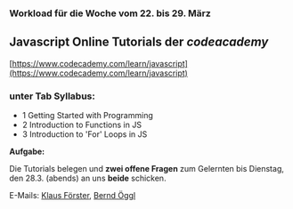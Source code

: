 ### Workload für die Woche vom 22. bis 29. März

## Javascript Online Tutorials der *codeacademy*

[https://www.codecademy.com/learn/javascript](https://www.codecademy.com/learn/javascript)

### unter Tab Syllabus:

* 1 Getting Started with Programming
* 2 Introduction to Functions in JS
* 3 Introduction to 'For' Loops in JS

**Aufgabe:**

Die Tutorials belegen und **zwei offene Fragen** zum Gelernten bis Dienstag, den 28.3. (abends) an uns **beide** schicken.

E-Mails: [Klaus Förster](mailto:klaus.foerster@uibk.ac.at), [Bernd Öggl](mailto:bernd.oeggl@uibk.ac.at)
